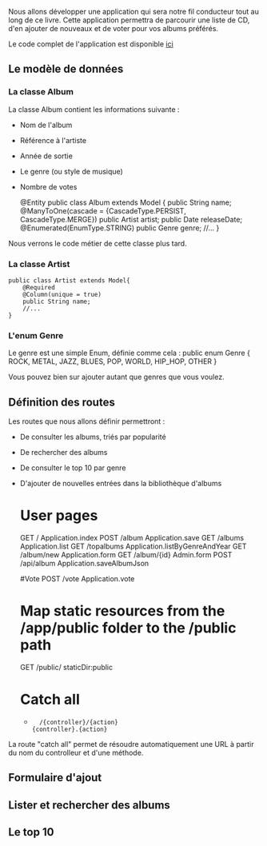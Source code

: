 ﻿Nous allons développer une application qui sera notre fil conducteur tout au long de ce livre.
Cette application permettra de parcourir une liste de CD, d'en ajouter de nouveaux et de voter pour vos albums préférés. 

Le code complet de l'application est disponible [ici](https://github.com/loicdescotte/vote4music)
## Le modèle de données

### La classe Album
La classe Album contient les informations suivante :
- Nom de l'album
- Référence à l'artiste
- Année de sortie
- Le genre (ou style de musique)
- Nombre de votes

	@Entity
	public class Album extends Model {
	public String name;
	@ManyToOne(cascade = {CascadeType.PERSIST, CascadeType.MERGE})
	public Artist artist;
	public Date releaseDate;
	@Enumerated(EnumType.STRING)
	public Genre genre;
	//...
	}

Nous verrons le code métier de cette classe plus tard.

### La classe Artist
	public class Artist extends Model{
		@Required
		@Column(unique = true)
		public String name;	
		//...
	}

### L'enum Genre

Le genre est une simple Enum, définie comme cela :
	public enum Genre {
		ROCK, METAL, JAZZ, BLUES, POP, WORLD, HIP_HOP, OTHER
	}

Vous pouvez bien sur ajouter autant que genres que vous voulez.

## Définition des routes
Les routes que nous allons définir permettront : 
- De consulter les albums, triés par popularité
- De rechercher des albums
- De consulter le top 10 par genre
- D'ajouter de nouvelles entrées dans la bibliothèque d'albums

	# User pages
	GET     /                                                       Application.index
	POST    /album                                                  Application.save
	GET     /albums                                                 Application.list
	GET     /topalbums                                              Application.listByGenreAndYear
	GET     /album/new                                              Application.form
	GET     /album/{id}                                             Admin.form
	POST	/api/album                                              Application.saveAlbumJson
	
	#Vote
	POST	/vote                                                   Application.vote

	# Map static resources from the /app/public folder to the /public path
	GET     /public/                                                staticDir:public

	# Catch all
	*       /{controller}/{action}                                  {controller}.{action}

La route "catch all" permet de résoudre automatiquement une URL à partir du nom du controlleur et d'une méthode.

## Formulaire d'ajout

## Lister et rechercher des albums

## Le top 10
